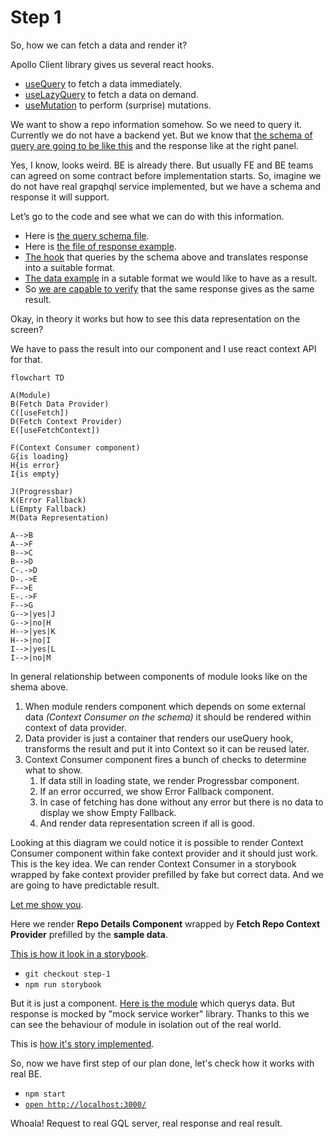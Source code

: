 # Step 1

So, how we can fetch a data and render it?

Apollo Client library gives us several react hooks.

- [useQuery](https://www.apollographql.com/docs/react/api/react/hooks/#usequery) to fetch a data immediately.
- [useLazyQuery](https://www.apollographql.com/docs/react/api/react/hooks/#uselazyquery) to fetch a data on demand.
- [useMutation](https://www.apollographql.com/docs/react/api/react/hooks/#usemutation) to perform (surprise) mutations.

We want to show a repo information somehow. So we need to query it. Currently we do not have a backend yet. But we know that [the schema of query are going to be like this](https://studio.apollographql.com/public/github/variant/current/explorer?explorerURLState=N4IgJg9gxgrgtgUwHYBcQC4QEcYIE4CeABAGIIpQAWASggA4QAUAJEgIaLpEDKKeAlkgDmAQgA0RZhADuSfF14Dh4yQBs2wmGyEIAzlwCSqIgF4iAVgCURYAB0ktvvQi7%2BKCIUbtOk7wgkycnhcUrL41nYOKI78YPaOjn7x0SgweKrJjpQQiHTaCACq6ZkoYHpQAnQo-BAOUY5luhX8VTVIABIAKgCyADIlFQhsKAhgAILR9Sjqmvm6jABm-Hi6KCEzQlo6uhEliRCNNnspsceJHAhnFBCqHscAviWPU6r8UMi6CEYLEEdTMXF-igkkC0hkps8Eu4wng-lCAcdbkJBMc2AA3YZsPBFcFQyEoZ7PEBiEAYgRsABGqj0GBAkSIRFsICSGEZIApbCgAGtkGBqbpdABaNgMVS3QVQV7IaLE%2BwMpmBfBMrhMikQWoENhMsRytkbLZ6ZUWez3ED3IA) and the response like at the right panel.

Yes, I know, looks weird. BE is already there. But usually FE and BE teams can agreed on some contract before implementation starts. So, imagine we do not have real grapqhql service implemented, but we have a schema and response it will support.

Let’s go to the code and see what we can do with this information.

- Here is [the query schema file](https://github.com/boonya/backendless-apollo-client/blob/step-1/src/providers/FetchRepo/FetchRepo.gql
).
- Here is [the file of response example](https://github.com/boonya/backendless-apollo-client/blob/step-1/src/providers/FetchRepo/__response__/sample.json
).
- [The hook](https://github.com/boonya/backendless-apollo-client/blob/step-1/src/providers/FetchRepo/useFetch.js#L77
) that queries by the schema above and translates response into a suitable format.
- [The data example](https://github.com/boonya/backendless-apollo-client/blob/step-1/src/providers/FetchRepo/__data__/sample.js
) in a sutable format we would like to have as a result.
- So [we are capable to verify](https://github.com/boonya/backendless-apollo-client/blob/step-1/src/providers/FetchRepo/useFetch.test.js#L71
) that the same response gives as the same result.

Okay, in theory it works but how to see this data representation on the screen?

We have to pass the result into our component and I use react context API for that.

```mermaid
flowchart TD

A(Module)
B(Fetch Data Provider)
C([useFetch])
D(Fetch Context Provider)
E([useFetchContext])

F(Context Consumer component)
G{is loading}
H{is error}
I{is empty}

J(Progressbar)
K(Error Fallback)
L(Empty Fallback)
M(Data Representation)

A-->B
A-->F
B-->C
B-->D
C-.->D
D-.->E
F-->E
E-.->F
F-->G
G-->|yes|J
G-->|no|H
H-->|yes|K
H-->|no|I
I-->|yes|L
I-->|no|M
```

In general relationship between components of module looks like on the shema above.

1. When module renders component which depends on some external data _(Context Consumer on the schema)_ it should be rendered within context of data provider.
2. Data provider is just a container that renders our useQuery hook, transforms the result and put it into Context so it can be reused later.
3. Context Consumer component fires a bunch of checks to determine what to show.
   1. If data still in loading state, we render Progressbar component.
   2. If an error occurred, we show Error Fallback component.
   3. In case of fetching has done without any error but there is no data to display we show Empty Fallback.
   4. And render data representation screen if all is good.

Looking at this diagram we could notice it is possible to render Context Consumer component within fake context provider and it should just work. This is the key idea. We can render Context Consumer in a storybook wrapped by fake context provider prefilled by fake but correct data. And we are going to have predictable result.

[Let me show you](https://github.com/boonya/backendless-apollo-client/blob/step-1/src/components/RepoDetails/index.stories.js#L14
).

Here we render **Repo Details Component** wrapped by **Fetch Repo Context Provider** prefilled by the **sample data**.

[This is how it look in a storybook](https://refs-tags-step-1--6419a8385ed98e10f7c94189.chromatic.com/?path=/story/components-repodetails--repo-details).

- `git checkout step-1`
- `npm run storybook`

But it is just a component. [Here is the module](https://refs-tags-step-1--6419a8385ed98e10f7c94189.chromatic.com/?path=/story/modules-repo--fulfilled) which querys data. But response is mocked by "mock service worker" library. Thanks to this we can see the behaviour of module in isolation out of the real world.

This is [how it's story implemented](https://github.com/boonya/backendless-apollo-client/blob/step-1/src/modules/Repo/index.stories.js#L20).

So, now we have first step of our plan done, let's check how it works with real BE.

- `npm start`
- [`open http://localhost:3000/`](http://localhost:3000/)

Whoala! Request to real GQL server, real response and real result.

